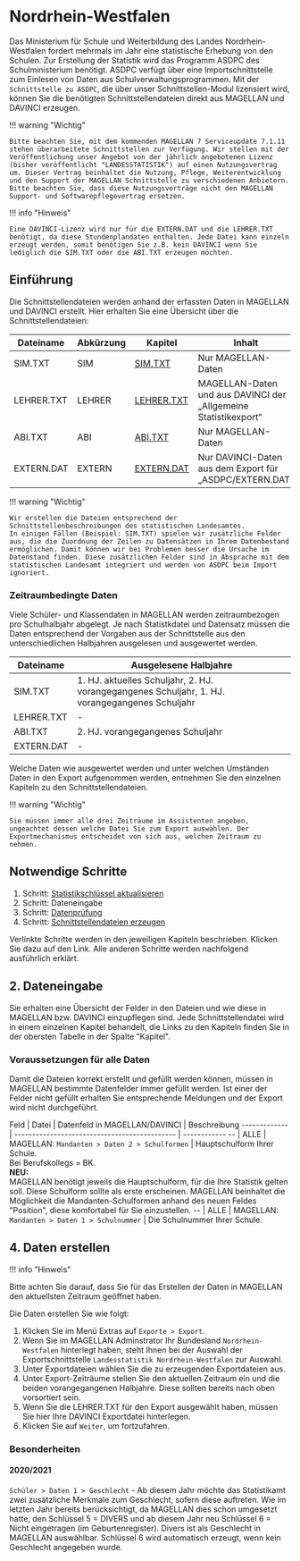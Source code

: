 # Nordrhein-Westfalen

Das Ministerium für Schule und Weiterbildung des Landes Nordrhein-Westfalen fordert mehrmals im Jahr eine statistische Erhebung von den Schulen.
Zur Erstellung der Statistik wird das Programm ASDPC des Schulministerium benötigt. ASDPC verfügt über eine Importschnittstelle zum Einlesen von Daten aus Schulverwaltungsprogrammen.
Mit der `Schnittstelle zu ASDPC`, die über unser Schnittstellen-Modul lizensiert wird, können Sie die benötigten Schnittstellendateien direkt aus MAGELLAN und DAVINCI erzeugen.

!!! warning "Wichtig"

    Bitte beachten Sie, mit dem kommenden MAGELLAN 7 Serviceupdate 7.1.11 stehen überarbeitete Schnittstellen zur Verfügung. Wir stellen mit der Veröffentlichung unser Angebot von der jährlich angebotenen Lizenz (bisher veröffentlicht "LANDESSTATISTIK") auf einen Nutzungsvertrag um. Dieser Vertrag beinhaltet die Nutzung, Pflege, Weiterentwicklung und den Support der MAGELLAN Schnittstelle zu verschiedenen Anbietern. Bitte beachten Sie, dass diese Nutzungsverträge nicht den MAGELLAN Support- und Softwarepflegevertrag ersetzen. 

!!! info "Hinweis"

    Eine DAVINCI-Lizenz wird nur für die EXTERN.DAT und die LEHRER.TXT benötigt, da diese Stundenplandaten enthalten. Jede Datei kann einzeln erzeugt werden, somit benötigen Sie z.B. kein DAVINCI wenn Sie lediglich die SIM.TXT oder die ABI.TXT erzeugen möchten.

## Einführung

Die Schnittstellendateien werden anhand der erfassten Daten in MAGELLAN und DAVINCI erstellt. Hier erhalten Sie eine Übersicht über die Schnittstellendateien:

Dateiname  | Abkürzung | Kapitel                           | Inhalt
---------- | --------- | --------------------------------- | ------
SIM.TXT    | SIM       | [SIM.TXT](schuelerdaten.md)       | Nur MAGELLAN-Daten
LEHRER.TXT | LEHRER    | [LEHRER.TXT](lehrerdaten.md)      | MAGELLAN-Daten und aus DAVINCI der „Allgemeine Statistikexport“
ABI.TXT    | ABI       | [ABI.TXT](abiturdaten.md)         | Nur MAGELLAN-Daten
EXTERN.DAT | EXTERN    | [EXTERN.DAT](stundenplandaten.md) | Nur DAVINCI-Daten aus dem Export für „ASDPC/EXTERN.DAT“

!!! warning "Wichtig"

    Wir erstellen die Dateien entsprechend der Schnittstellenbeschreibungen des statistischen Landesamtes. 
    In einigen Fällen (Beispiel: SIM.TXT) spielen wir zusätzliche Felder aus, die die Zuordnung der Zeilen zu Datensätzen in Ihrem Datenbestand ermöglichen. Damit können wir bei Problemen besser die Ursache im Datenstand finden. Diese zusätzlichen Felder sind in Absprache mit dem statistischen Landesamt integriert und werden von ASDPC beim Import ignoriert.

### Zeitraumbedingte Daten

Viele Schüler- und Klassendaten in MAGELLAN werden zeitraumbezogen pro Schulhalbjahr abgelegt. Je nach Statistkdatei und Datensatz müssen die Daten entsprechend der Vorgaben aus der Schnittstelle aus den unterschiedlichen Halbjahren ausgelesen und ausgewertet werden.

Dateiname  | Ausgelesene Halbjahre
---------- | ---------------------
SIM.TXT    | 1. HJ. aktuelles Schuljahr, 2. HJ. vorangegangenes Schuljahr, 1. HJ. vorangegangenes Schuljahr
LEHRER.TXT | -
ABI.TXT    | 2. HJ. vorangegangenes Schuljahr
EXTERN.DAT | -

Welche Daten wie ausgewertet werden und unter welchen Umständen Daten in den Export aufgenommen werden, entnehmen Sie den einzelnen Kapiteln zu den Schnittstellendateien.

!!! warning "Wichtig"

    Sie müssen immer alle drei Zeiträume im Assistenten angeben, ungeachtet dessen welche Datei Sie zum Export auswählen. Der Exportmechanismus entscheidet von sich aus, welchen Zeitraum zu nehmen.

## Notwendige Schritte

1. Schritt: [Statistikschlüssel aktualisieren](../schluesselverzeichnisse.md)
2. Schritt: Dateneingabe
3. Schritt: [Datenprüfung](https://doc.ls.stueber.de/datenpruefung/)
4. Schritt: [Schnittstellendateien erzeugen](../statistikdaten.erstellen.md)

Verlinkte Schritte werden in den jeweiligen Kapiteln beschrieben. Klicken Sie dazu auf den Link. Alle anderen Schritte werden nachfolgend ausführlich erklärt.

## 2. Dateneingabe

Sie erhalten eine Übersicht der Felder in den Dateien und wie diese in MAGELLAN bzw. DAVINCI einzupflegen sind.
Jede Schnittstellendatei wird in einem einzelnen Kapitel behandelt, die Links zu den Kapiteln finden Sie in der obersten Tabelle in der Spalte "Kapitel".

### Voraussetzungen für alle Daten

Damit die Dateien korrekt erstellt und gefüllt werden können, müssen in MAGELLAN bestimmte Datenfelder immer gefüllt werden. Ist einer der Felder nicht gefüllt erhalten Sie entsprechende Meldungen und der Export wird nicht durchgeführt.

Feld | Datei  | Datenfeld in MAGELLAN/DAVINCI                 | Beschreibung
------------- | --------------------------------------------- | ------------
--   | ALLE   | MAGELLAN: `Mandanten > Daten 2 > Schulformen` | Hauptschulform Ihrer Schule.<br/>Bei Berufskollegs = BK.<br/>**NEU:**<br/>MAGELLAN benötigt jeweils die Hauptschulform, für die Ihre Statistik gelten soll. Diese Schulform sollte als erste erscheinen. MAGELLAN beinhaltet die Möglichkeit die Mandanten-Schulformen anhand des neuen Feldes "Position", diese komfortabel für Sie einzustellen.
--   | ALLE   | MAGELLAN: `Mandanten > Daten 1 > Schulnummer` | Die Schulnummer Ihrer Schule.

## 4. Daten erstellen

!!! info "Hinweis"

 Bitte achten Sie darauf, dass Sie für das Erstellen der Daten in MAGELLAN den aktuellsten Zeitraum geöffnet haben.

Die Daten erstellen Sie wie folgt:

1. Klicken Sie im Menü Extras auf `Exporte > Export`.
2. Wenn Sie im MAGELLAN Adminstrator Ihr Bundesland `Nordrhein-Westfalen` hinterlegt haben, steht Ihnen bei der Auswahl der Exportschnittstelle `Landesstatistik Nordrhein-Westfalen` zur Auswahl.
3. Unter Exportdateien wählen Sie die zu erzeugenden Exportdateien aus.
4. Unter Export-Zeiträume stellen Sie den aktuellen Zeitraum ein und die beiden vorangegangenen Halbjahre. Diese sollten bereits nach oben vorsortiert sein.
5. Wenn Sie die LEHRER.TXT für den Export ausgewählt haben, müssen Sie hier Ihre DAVINCI Exportdatei hinterlegen.
6. Klicken Sie auf `Weiter`, um fortzufahren.

### Besonderheiten

#### 2020/2021

`Schüler > Daten 1 > Geschlecht` - Ab diesem Jahr möchte das Statistikamt zwei zusätzliche Merkmale zum Geschlecht, sofern diese auftreten. Wie im letzten Jahr bereits berücksichtigt, da MAGELLAN dies schon umgesetzt hatte, den Schlüssel 5 = DIVERS und ab diesem Jahr neu Schlüssel 6 = Nicht eingetragen (im Geburtenregister).
Divers ist als Geschlecht in MAGELLAN auswählbar. Schlüssel 6 wird automatisch erzeugt, wenn kein Geschlecht angegeben wurde.
